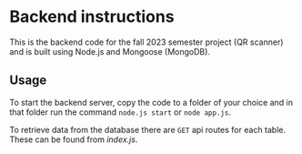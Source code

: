 Backend instructions
==========

This is the backend code for the fall 2023 semester project (QR scanner) and is built using Node.js and Mongoose (MongoDB).


Usage
------
To start the backend server, copy the code to a folder of your choice and in that folder run the command `node.js start` or `node app.js`. 

To retrieve data from the database there are `GET` api routes for each table. These can be found from _index.js_.

